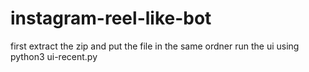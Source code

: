 # instagram-reel-like-bot
first extract the zip and put the file in the same ordner
run the ui using python3 ui-recent.py
